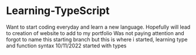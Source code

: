 # Learning-TypeScript
Want to start coding everyday and learn a new language. Hopefully will lead to creation of website to add to my portfolio
Was not paying attention and forgot to name this starting branch but this is where i started, learning type and function syntax
10/11/2022 started with types
